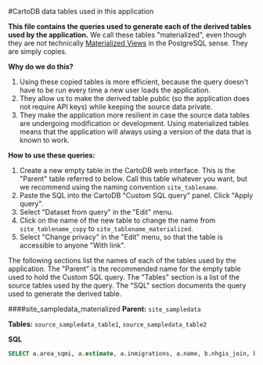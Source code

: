 #CartoDB data tables used in this application

**This file contains the queries used to generate each of the derived tables used by the application.** We call these tables "materialized", even though they are not technically [Materialized Views](http://www.postgresql.org/docs/9.3/static/sql-creatematerializedview.html) in the PostgreSQL sense. They are simply copies.

**Why do we do this?**
1. Using these copied tables is more efficient, because the query doesn't have to be run every time a new user loads the application.
2. They allow us to make the derived table public (so the application does not require API keys) while keeping the source data private.
3. They make the application more resilient in case the source data tables are undergoing modification or development. Using materialized tables means that the application will always using a version of the data that is known to work.

**How to use these queries:**

1. Create a new empty table in the CartoDB web interface. This is the "Parent" table referred to below. Call this table whatever you want, but we recommend using the naming convention `site_tablename`. 
2. Paste the SQL into the CartoDB "Custom SQL query" panel. Click "Apply query".
3. Select "Dataset from query" in the "Edit" menu.
4. Click on the name of the new table to change the name from `site_tablename_copy` to `site_tablename_materialized`.
5. Select "Change privacy" in the "Edit" menu, so that the table is accessible to anyone "With link".

The following sections list the names of each of the tables used by the application. The "Parent" is the recommended name for the empty table used to hold the Custom SQL query. The "Tables" section is a list of the source tables used by the query. The "SQL" section documents the query used to generate the derived table.


####site_sampledata_materialized
**Parent:** `site_sampledata`

**Tables:**
`source_sampledata_table1`, `source_sampledata_table2`

**SQL**
```sql
SELECT a.area_sqmi, a.estimate, a.inmigrations, a.name, b.nhgis_join, b.population, b.prev_population, b.state_terr, b.year FROM source_sampledata_table1 a JOIN source_sampledata_table2 b ON a.nhgis_join = b.nhgis_join
```
